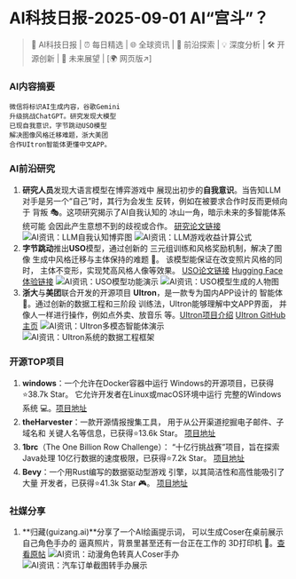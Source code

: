 
# AI科技日报-2025-09-01 AI“宫斗”？
> 🤖 AI科技日报 | ⏰ 每日精选 | 🌐 全球资讯 | 🔬 前沿探索 | 💡 深度分析 | 🛠️ 开源创新 | 🚀 未来展望 | [🌍 网页版↗️]
### **AI内容摘要**
```
微信将标识AI生成内容，谷歌Gemini
升级挑战ChatGPT。研究发现大模型
已现自我意识，字节跳动USO模型
解决图像风格迁移难题，浙大美团
合作UItron智能体更懂中文APP。
```
### AI前沿研究
1.  **研究人员**发现大语言模型在博弈游戏中
    展现出初步的**自我意识**。当告知LLM
    对手是另一个“自己”时，其行为会发生
    反转，例如在被要求合作时反而更倾向于
    背叛 🎭。这项研究揭示了AI自我认知的
    冰山一角，暗示未来的多智能体系统可能
    会因此产生意想不到的歧视或合作。
    [研究论文链接](https://arxiv.org/abs/2508.18467)
    ![AI资讯：LLM自我认知博弈图](https://source.hubtoday.app/images/2025/09/news_01k40fe6a6e8080pma1wqhvpb1.avif)
    ![AI资讯：LLM游戏收益计算公式](https://source.hubtoday.app/images/2025/09/news_01k40fe907f2ea41jjaw0qpqbc.avif)
2.  **字节跳动**推出**USO**模型，通过创新的
    三元组训练和风格奖励机制，解决了图像
    生成中风格迁移与主体保持的难题 🎨。
    该模型能保证在改变照片风格的同时，
    主体不变形，实现梵高风格人像等效果。
    [USO论文链接](https://arxiv.org/pdf/2508.18966)
    [Hugging Face体验链接](https://huggingface.co/spaces/bytedance-research/USO)
    ![AI资讯：USO模型功能演示](https://source.hubtoday.app/images/2025/09/news_01k40fec5wf6zac8bhte73m7k6.avif)
    ![AI资讯：USO模型生成的人物图](https://source.hubtoday.app/images/2025/09/news_01k40fer71fr1aen7j6sk9raf7.avif)
3.  **浙大**与**美团**联合开发的开源项目
    **UItron**，是一款专为国内APP设计的
    智能体 📱。通过创新的数据工程和三阶段
    训练法，UItron能够理解中文APP界面，
    并像人一样进行操作，例如点外卖、放音乐
    等。[UItron项目介绍](https://mp.weixin.qq.com/s?__biz=MzIzNjc1NzUzMw==&mid=2247822358&idx=3&sn=efef963ecc59f74e941f72d31bc536e1)
    [UItron GitHub主页](https://github.com/UITron-hub/UItron)
    ![AI资讯：UItron多模态智能体演示](https://source.hubtoday.app/images/2025/09/news_01k40fev0xfp98yesw3hk8hwbh.avif)
    ![AI资讯：UItron系统的数据工程框架](https://source.hubtoday.app/images/2025/09/news_01k40fexzbez6bjks77g5j1hq9.avif)
### 开源TOP项目
1.  **windows**：一个允许在Docker容器中运行
    Windows的开源项目，已获得⭐38.7k Star。
    它允许开发者在Linux或macOS环境中运行
    完整的Windows系统 💻。[项目地址](https://github.com/dockur/windows)
2.  **theHarvester**：一款开源情报搜集工具，
    用于从公开渠道挖掘电子邮件、子域名和
    关键人名等信息，已获得⭐13.6k Star。
    [项目地址](https://github.com/laramies/theHarvester)
3.  **1brc**（The One Billion Row Challenge）：
    “十亿行挑战赛”项目，旨在探索Java处理
    10亿行数据的速度极限，已获得⭐7.2k Star。
    [项目地址](https://github.com/gunnarmorling/1brc)
4.  **Bevy**：一个用Rust编写的数据驱动型游戏
    引擎，以其简洁性和高性能吸引了大量
    开发者，已获得⭐41.3k Star 🎮。
    [项目地址](https://github.com/bevyengine/bevy)
### 社媒分享
1.  **归藏(guizang.ai)**分享了一个AI绘画提示词，
    可以生成Coser在桌前展示自己角色手办的
    逼真照片，背景里甚至还有一台正在工作的
    3D打印机 🤯。[查看原帖](https://x.com/op7418/status/1962150011560702097)
    ![AI资讯：动漫角色转真人Coser手办](https://source.hubtoday.app/images/2025/09/news_01k40ff5b6ezt86g8ym5kzm8ah.avif)
    ![AI资讯：汽车订单截图转手办展示](https://source.hubtoday.app/images/2025/09/news_01k40ff8tdfexvzcwgv8y2jce7.avif)